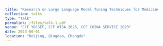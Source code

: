 ```yaml
---
title: "Research on Large Language Model Tuning Techniques for Medicine"
collection: talks
type: "Talk"
permalink: /files/talk-1.pdf
venue: "CCF YOCSEF, CCF WISA 2023, CCF CHINA SERVICE 2023"
date: 2023-06-01
location: "Beijing, Qingdao, Chengdu"
---
```

